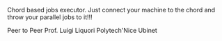 Chord based jobs executor.
Just connect your machine to the chord and throw your parallel jobs to it!!!

Peer to Peer
Prof. Luigi Liquori
Polytech'Nice
Ubinet
